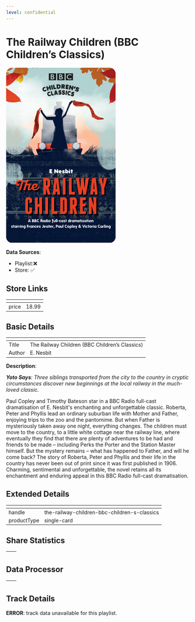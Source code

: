 ```yaml
---
level: confidential
---
```

# The Railway Children (BBC Children’s Classics)

![card_[1kvlJ].png](../../img/cards/card_[1kvlJ].png)

**Data Sources**: 

- Playlist:❌
- Store: ✅


## Store Links

| <!-- --> | <!-- --> |
| - | - |
| price | 18.99 |


## Basic Details

| <!-- --> | <!-- --> |
| - | - |
| Title | The Railway Children (BBC Children’s Classics) |
| Author | E. Nesbit |

**Description**:

**_Yoto Says_**_:_ _Three siblings transported from the city to the country in cryptic circumstances discover new beginnings at the local railway in the much-loved classic._

Paul Copley and Timothy Bateson star in a BBC Radio full-cast dramatisation of E. Nesbit's enchanting and unforgettable classic. Roberta, Peter and Phyllis lead an ordinary suburban life with Mother and Father, enjoying trips to the zoo and the pantomime. But when Father is mysteriously taken away one night, everything changes. The children must move to the country, to a little white cottage near the railway line, where eventually they find that there are plenty of adventures to be had and friends to be made – including Perks the Porter and the Station Master himself. But the mystery remains – what has happened to Father, and will he come back? The story of Roberta, Peter and Phyllis and their life in the country has never been out of print since it was first published in 1906. Charming, sentimental and unforgettable, the novel retains all its enchantment and enduring appeal in this BBC Radio full-cast dramatisation.


## Extended Details

| <!-- --> | <!-- --> |
| - | - |
| handle | the-railway-children-bbc-children-s-classics |
| productType | single-card |


## Share Statistics

| <!-- --> | <!-- --> |
| - | - |


## Data Processor

| <!-- --> | <!-- --> |
| - | - |


## Track Details

**ERROR**: track data unavailable for this playlist.
